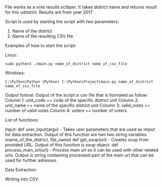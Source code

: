 File works as a vote results scfaper. It takes district name and returns result for this udistrict. Results are from year 2017.

Script is used by starting the script with two parameters:
  1. Name of the district
  2. Name of the resulting CSV file
  
Examples of how to start the script:

  Linux:
  
    sudo python3 ./main.py name_of_district name_of_csv_file
  Windows:
  
    C:\Python\Python (Python) C:\Python\Project\main.py name_of_district name_of_csv_file
    
Output fomrat:
  Output of the script is csv file that is formated as follow:
    Column 1: unit_code  == code of the specific district unit
    Column 2: unit_name  == name of the specific district unit
    Column 3: valid_votes  == number of valid votes
    Column 4: voters  == number of voters
    
List of functions:

  Input:
    def user_input(argv) - Takes user parameters that are used as imput for data extraction. Output of this function are two two string variables             (name_of_the_district, file_name)
    def get_soup(url) - Creates soup from provided URL. Output of this function is soup object.
    def process_main_url(url) - Process main url so it can be used with other related urls. Output is string containing processed part of the main url that can be used for further adresses.

  Data Extraction:
    
    
  
  Writing into CSV:
  
  
